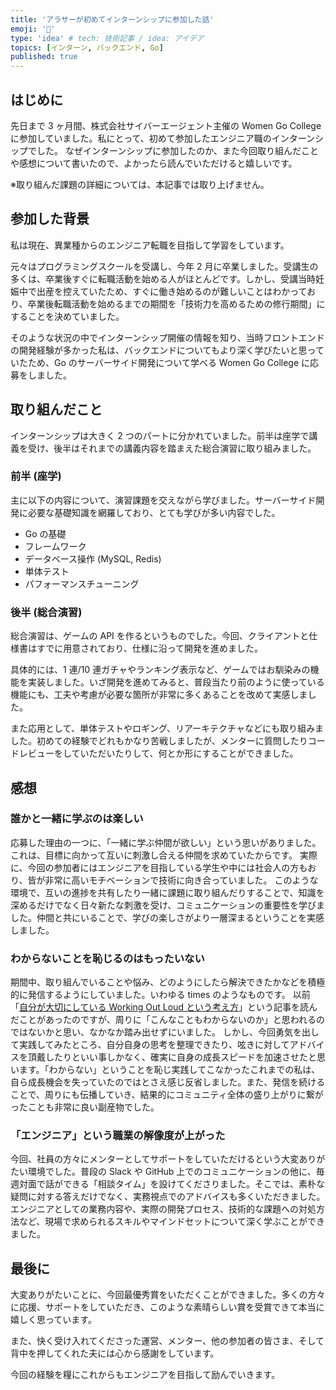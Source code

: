 ```yaml
---
title: 'アラサーが初めてインターンシップに参加した話'
emoji: '💪'
type: 'idea' # tech: 技術記事 / idea: アイデア
topics: [インターン, バックエンド, Go]
published: true
---
```


## はじめに

先日まで 3 ヶ月間、株式会社サイバーエージェント主催の Women Go College に参加していました。私にとって、初めて参加したエンジニア職のインターンシップでした。
なぜインターンシップに参加したのか、また今回取り組んだことや感想について書いたので、よかったら読んでいただけると嬉しいです。

※取り組んだ課題の詳細については、本記事では取り上げません。

## 参加した背景

私は現在、異業種からのエンジニア転職を目指して学習をしています。

元々はプログラミングスクールを受講し、今年 2 月に卒業しました。受講生の多くは、卒業後すぐに転職活動を始める人がほとんどです。しかし、受講当時妊娠中で出産を控えていたため、すぐに働き始めるのが難しいことはわかっており、卒業後転職活動を始めるまでの期間を「技術力を高めるための修行期間」にすることを決めていました。

そのような状況の中でインターンシップ開催の情報を知り、当時フロントエンドの開発経験が多かった私は、バックエンドについてもより深く学びたいと思っていたため、Go のサーバーサイド開発について学べる Women Go College に応募をしました。

## 取り組んだこと

インターンシップは大きく 2 つのパートに分かれていました。前半は座学で講義を受け、後半はそれまでの講義内容を踏まえた総合演習に取り組みました。

### 前半 (座学)

主に以下の内容について、演習課題を交えながら学びました。サーバーサイド開発に必要な基礎知識を網羅しており、とても学びが多い内容でした。

- Go の基礎
- フレームワーク
- データベース操作 (MySQL, Redis)
- 単体テスト
- パフォーマンスチューニング

### 後半 (総合演習)

総合演習は、ゲームの API を作るというものでした。今回、クライアントと仕様書はすでに用意されており、仕様に沿って開発を進めました。

具体的には、1 連/10 連ガチャやランキング表示など、ゲームではお馴染みの機能を実装しました。いざ開発を進めてみると、普段当たり前のように使っている機能にも、工夫や考慮が必要な箇所が非常に多くあることを改めて実感しました。

また応用として、単体テストやロギング、リアーキテクチャなどにも取り組みました。初めての経験でどれもかなり苦戦しましたが、メンターに質問したりコードレビューをしていただいたりして、何とか形にすることができました。

## 感想

### 誰かと一緒に学ぶのは楽しい

応募した理由の一つに、「一緒に学ぶ仲間が欲しい」という思いがありました。これは、目標に向かって互いに刺激し合える仲間を求めていたからです。
実際に、今回の参加者にはエンジニアを目指している学生や中には社会人の方もおり、皆が非常に高いモチベーションで技術に向き合っていました。
このような環境で、互いの進捗を共有したり一緒に課題に取り組んだりすることで、知識を深めるだけでなく日々新たな刺激を受け、コミュニケーションの重要性を学びました。仲間と共にいることで、学びの楽しさがより一層深まるということを実感しました。

### わからないことを恥じるのはもったいない

期間中、取り組んでいることや悩み、どのようにしたら解決できたかなどを積極的に発信するようにしていました。いわゆる times のようなものです。
以前「[自分が大切にしている Working Out Loud という考え方](https://developers.freee.co.jp/entry/working-out-loud)」という記事を読んだことがあったのですが、周りに「こんなこともわからないのか」と思われるのではないかと思い、なかなか踏み出せずにいました。
しかし、今回勇気を出して実践してみたところ、自分自身の思考を整理できたり、呟きに対してアドバイスを頂戴したりといい事しかなく、確実に自身の成長スピードを加速させたと思います。「わからない」ということを恥じ実践してこなかったこれまでの私は、自ら成長機会を失っていたのではとさえ感じ反省しました。また、発信を続けることで、周りにも伝播していき、結果的にコミュニティ全体の盛り上がりに繋がったことも非常に良い副産物でした。

### 「エンジニア」という職業の解像度が上がった

今回、社員の方々にメンターとしてサポートをしていただけるという大変ありがたい環境でした。普段の Slack や GitHub 上でのコミュニケーションの他に、毎週対面で話ができる「相談タイム」を設けてくださりました。そこでは、素朴な疑問に対する答えだけでなく、実務視点でのアドバイスも多くいただきました。
エンジニアとしての業務内容や、実際の開発プロセス、技術的な課題への対処方法など、現場で求められるスキルやマインドセットについて深く学ぶことができました。

## 最後に

大変ありがたいことに、今回最優秀賞をいただくことができました。多くの方々に応援、サポートをしていただき、このような素晴らしい賞を受賞できて本当に嬉しく思っています。

また、快く受け入れてくださった運営、メンター、他の参加者の皆さま、そして背中を押してくれた夫には心から感謝をしています。

今回の経験を糧にこれからもエンジニアを目指して励んでいきます。
